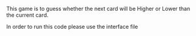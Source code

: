 This game is to guess whether the next card will be Higher or Lower than the current card.

In order to run this code please use the interface file